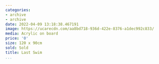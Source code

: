 ```yaml
---
categories:
- archive
- archive
date: 2022-04-09 13:18:38.467191
image: https://ucarecdn.com/aa8bd718-936d-422e-8376-a1dec992c833/
media: Acrylic on board
price: '0'
size: 120 x 90cm
sold: Sold
title: Last Swim
...
```

